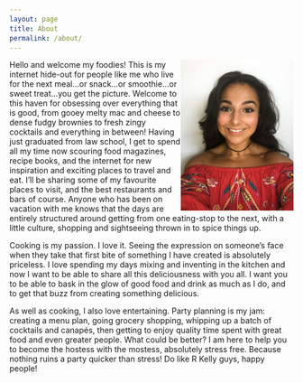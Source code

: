 ```yaml
---
layout: page
title: About
permalink: /about/
---
```

<style type="text/css">
    .image-left {
      display: block;
      margin-left: auto;
      margin-right: auto;
      float: right;
    }
    </style>
<img align="left" margin-right="auto" margin-left="auto" float="left" display="block" width="200px" class="image-left" src="https://raw.githubusercontent.com/queenculinaire/queenculinaire.github.io/master/images/about/me.jpg">
Hello and welcome my foodies! This is my internet hide-out for people like me who live for the next meal…or snack…or smoothie…or sweet treat…you get the picture. Welcome to this haven for obsessing over everything that is good, from gooey melty mac and cheese to dense fudgy brownies to fresh zingy cocktails and everything in between! Having just graduated from law school, I get to spend all my time now scouring food magazines, recipe books, and the internet for new inspiration and exciting places to travel and eat. I’ll be sharing some of my favourite places to visit, and the best restaurants and bars of course. Anyone who has been on vacation with me knows that the days are entirely structured around getting from one eating-stop to the next, with a little culture, shopping and sightseeing thrown in to spice things up.

Cooking is my passion. I love it. Seeing the expression on someone’s face when they take that first bite of something I have created is absolutely priceless. I love spending my days mixing and inventing in the kitchen and now I want to be able to share all this deliciousness with you all. I want you to be able to bask in the glow of good food and drink as much as I do, and to get that buzz from creating something delicious.

 

As well as cooking, I also love entertaining. Party planning is my jam: creating a menu plan, going grocery shopping, whipping up a batch of cocktails and canapés, then getting to enjoy quality time spent with great food and even greater people. What could be better? I am here to help you to become the hostess with the mostess, absolutely stress free. Because nothing ruins a party quicker than stress! Do like R Kelly guys, happy people!
